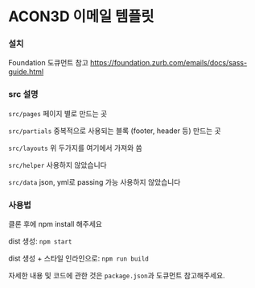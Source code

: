 # ACON3D 이메일 템플릿

### 설치
Foundation 도큐먼트 참고
<https://foundation.zurb.com/emails/docs/sass-guide.html>

### src 설명

`src/pages` 페이지 별로 만드는 곳

`src/partials` 중복적으로 사용되는 블록 (footer, header 등) 만드는 곳

`src/layouts` 위 두가지를 여기에서 가져와 씀

`src/helper` 사용하지 않았습니다

`src/data` json, yml로 passing 가능 사용하지 않았습니다

### 사용법
클론 후에 npm install 해주세요

dist 생성: `npm start`

dist 생성 + 스타일 인라인으로: `npm run build`

자세한 내용 및 코드에 관한 것은 `package.json`과 도큐먼트 참고해주세요.